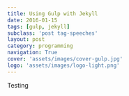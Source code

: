```yaml
---
title: Using Gulp with Jekyll
date: 2016-01-15
tags: [gulp, jekyll]
subclass: 'post tag-speeches'
layout: post
category: programming
navigation: True
cover: 'assets/images/cover-gulp.jpg'
logo: 'assets/images/logo-light.png'
---
```


Testing

